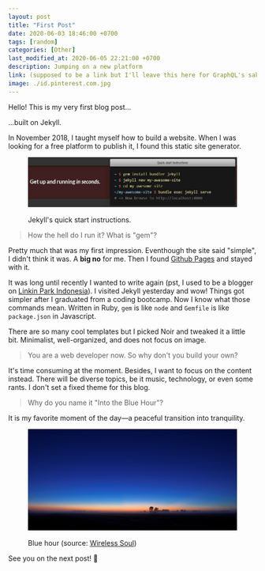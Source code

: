 ```yaml
---
layout: post
title: "First Post"
date: 2020-06-03 18:46:00 +0700
tags: [random]
categories: [Other]
last_modified_at: 2020-06-05 22:21:00 +0700
description: Jumping on a new platform
link: (supposed to be a link but I'll leave this here for GraphQL's sake)
image: ./id.pinterest.com.jpg
---
```


Hello! This is my very first blog post...

...built on Jekyll.

In November 2018, I taught myself how to build a website. When I was looking for a free platform to publish it, I found this static site generator.

<figure>

  ![Jekyll's quick start instructions.](./jekyll-quick-start.jpg)

  <figcaption>Jekyll's quick start instructions.</figcaption>
</figure>


>How the hell do I run it? What is "gem"?
>

Pretty much that was my first impression. Eventhough the site said "simple", I didn't think it was. A **big no** for me. Then I found [Github Pages](https://pages.github.com/) and stayed with it.

It was long until recently I wanted to write again (pst, I used to be a blogger on [Linkin Park Indonesia](http://lpiblogsite.blogspot.com/)). I visited Jekyll yesterday and wow! Things got simpler after I graduated from a coding bootcamp. Now I know what those commands mean. Written in Ruby, `gem` is like `node` and `Gemfile` is like `package.json` in Javascript.

There are so many cool templates but I picked Noir and tweaked it a little bit. Minimalist, well-organized, and does not focus on image.

>You are a web developer now. So why don't you build your own?
>

It's time consuming at the moment. Besides, I want to focus on the content instead. There will be diverse topics, be it music, technology, or even some rants. I don't set a fixed theme for this blog.

>Why do you name it "Into the Blue Hour"?
>


It is my favorite moment of the day—a peaceful transition into tranquility.

<figure>

  ![Blue hour](./id.pinterest.com.jpg)

  <figcaption>Blue hour (source: <a href="https://wirelesssoul.net/blue-hour-wallpaper-high-definition/" target="_blank" rel="noopener noreferrer">Wireless Soul</a>)</figcaption>
</figure>

See you on the next post! 👋